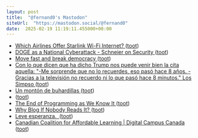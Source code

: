 ```yaml
---
layout: post
title:  "@fernand0's Mastodon"
siteUrl:  "https://mastodon.social/@fernand0"
date:  2025-02-19 11:19:11.455000+00:00
---
```

*  [Which Airlines Offer Starlink Wi-Fi Internet? ](https://www.gatechecked.com/which-airlines-offer-starlink-wi-fi-internet-1009) ([toot](https://mastodon.social/@fernand0/114030277522645019))
*  [DOGE as a National Cyberattack - Schneier on Security ](https://www.schneier.com/blog/archives/2025/02/doge-as-a-national.htm) ([toot](https://mastodon.social/@fernand0/114030011360402838))
*  [Move fast and break democracy ](https://werd.io/2025/move-fast-and-break-democrac) ([toot](https://mastodon.social/@fernand0/114029924725324984))
*  [Con lo que dicen que ha dicho Trump nos puede venir bien la cita aquella: &quot;-Me sorprende que no lo recuerdes, eso pasó hace 8 años. -Gracias a la televisión no recuerdo ni lo que pasó hace 8 minutos.&quot; Los Simpso ](https://mastodon.social/@fernand0/114029825809921814) ([toot](https://mastodon.social/@fernand0/114029825809921814))
*  [Un montón de buhardillas ](https://www.flickr.com/photos/fernand0/54316394858) ([toot](https://mastodon.social/@fernand0/114029793334981149))
*  [ ](https://social.owlcode.tech/@sergiotarxz) ([toot](https://mastodon.social/@fernand0/114029128561817042))
*  [The End of Programming as We Know It ](https://www.oreilly.com/radar/the-end-of-programming-as-we-know-it) ([toot](https://mastodon.social/@fernand0/114028187986877713))
*  [Why Blog If Nobody Reads It? ](https://andysblog.uk/why-blog-if-nobody-reads-it) ([toot](https://mastodon.social/@fernand0/114026337780049374))
*  [Leve esperanza.  ](https://avecesunafoto.wordpress.com/2025/02/17/leve-esperanza) ([toot](https://mastodon.social/@fernand0/114026227071475245))
*  [Canadian Coalition for Affordable Learning \| Digital Campus Canada ](https://digitalcampus.ca/ccal) ([toot](https://mastodon.social/@fernand0/114026156725795218))
